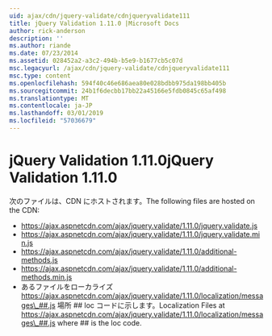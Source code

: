 ```yaml
---
uid: ajax/cdn/jquery-validate/cdnjqueryvalidate111
title: jQuery Validation 1.11.0 |Microsoft Docs
author: rick-anderson
description: ''
ms.author: riande
ms.date: 07/23/2014
ms.assetid: 028452a2-a3c2-494b-b5e9-b1677cb5c07d
msc.legacyurl: /ajax/cdn/jquery-validate/cdnjqueryvalidate111
msc.type: content
ms.openlocfilehash: 594f40c46e686aea80e028bdbb975da198bb405b
ms.sourcegitcommit: 24b1f6decbb17bb22a45166e5fdb0845c65af498
ms.translationtype: MT
ms.contentlocale: ja-JP
ms.lasthandoff: 03/01/2019
ms.locfileid: "57036679"
---
```

<a name="jquery-validation-1110"></a><span data-ttu-id="e730d-102">jQuery Validation 1.11.0</span><span class="sxs-lookup"><span data-stu-id="e730d-102">jQuery Validation 1.11.0</span></span>
====================
<span data-ttu-id="e730d-103">次のファイルは、CDN にホストされます。</span><span class="sxs-lookup"><span data-stu-id="e730d-103">The following files are hosted on the CDN:</span></span>

- https://ajax.aspnetcdn.com/ajax/jquery.validate/1.11.0/jquery.validate.js
- https://ajax.aspnetcdn.com/ajax/jquery.validate/1.11.0/jquery.validate.min.js
- https://ajax.aspnetcdn.com/ajax/jquery.validate/1.11.0/additional-methods.js
- https://ajax.aspnetcdn.com/ajax/jquery.validate/1.11.0/additional-methods.min.js
- <span data-ttu-id="e730d-104">あるファイルをローカライズ https://ajax.aspnetcdn.com/ajax/jquery.validate/1.11.0/localization/messages\_##.js 場所 ## loc コードに示します。</span><span class="sxs-lookup"><span data-stu-id="e730d-104">Localization Files at https://ajax.aspnetcdn.com/ajax/jquery.validate/1.11.0/localization/messages\_##.js where ## is the loc code.</span></span>
